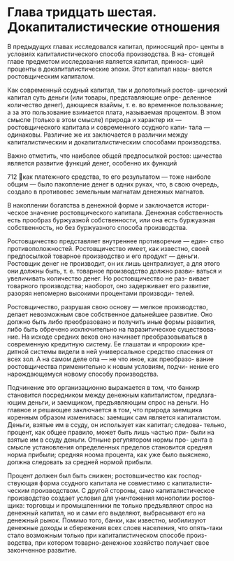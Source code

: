 # Глава тридцать шестая. Докапиталистические отношения

В предыдущих главах исследовался капитал, приносящий про-
центы в условиях капиталистического способа производства. В на-
стоящей главе предметом исследования является капитал, принося-
щий проценты в докапиталистические эпохи. Этот капитал назы-
вается ростовщическим капиталом.

Как современный ссудный капитал, так и допотопный ростов-
щический капитал суть деньги (или товары, представляющие опре-
деленное количество денег), дающиеся взаймы, т. е. во временное
пользование; а за это пользование взимается плата, называемая
процентом. В этом смысле (только в этом смысле) природа и характер
их — ростовщического капитала и современного ссудного капи-
тала — одинаковы. Различие же их заключается в различии между
капиталистическим и докапиталистическим способами производства.

Важно отметить, что наиболее общей предпосылкой ростов:
щичества является развитие функций денег, особенно их функций

712
как платежного средства, то его результатом — тоже наиболе
общим — было пакопление денег в одних руках, что, в свою очередь,
создало в противовес земельным магнатам денежных магнатов.

В накоплении богатства в денежной форме и заключается истори-
ческое значение ростовщического капитала. Денежная собственность
есть прообраз буржуазной собственности, или она есть буржуазная
собственность, но без буржуазного способа производства.

Ростовщичество представляет внутреннее противоречие — един-
ство противоположностей. Ростовщичество имеет, как известно,
своей предпосылкой товарное производство и его продукт — деньги.
Ростовщик денег не производит, он их лишь централизует, а для
этого они должны быть, т. е. товарное производство должно разви-
ваться и увеличивать количество денег. Но ростовщичество не раз-
вивает товарного производства; наоборот, оно задерживает его
развитие, разоряя непомерно высокими процентами производи-
телей.

Ростовщичество, разрушая свою основу — мелкое производство,
делает невозможным свое собственное дальнейшее развитие. Оно
должно быть либо преобразовано и получить иные формы развития,
либо быть обречено исключительно на паразитическое существова-
ние. На исходе средних веков оно начинает преобразовываться в
современную кредитную систему. Ее глашатаи и «пророки» кре-
дитной системы видели в ней универсальное средство спасения
от всех зол. А на самом деле опа — не что иное, как преобразо-
вание ростовщичества применительно к новым условиям, подчи-
нение его нарождающемуся новому способу производства.

Подчинение это организационно выражается в том, что банкир
становится посредником между денежным капиталистом, предлага-
ющим деньги, и заемщиком, предъявляющим спрос на деньги. Но
главное и решающее заключается в том, что природа заемщика
коренным образом изменилась: заемщик сам является капиталистом.
Деньги, взятые им в ссуду, он использует как капитал; следова-
тельно, процент, как общее правило, может быть лишь частью при-
были на взятые им в ссуду деньги. Отныне регулятором нормы про-
цента в смысле установления определенных пределов становится
средняя норма прибыли; средняя ноома процента, как уже было
выяснено, должна следовать за средней нормой прибыли.

Процент должен был быть снижен; ростовшичество как господ-
ствующая форма ссудного капитала не совместимо с капиталисти-
ческим производством. С другой стороны, само капиталистическое
производство создает условия для уничтожения монополии ростов-
щика: торговцы и промышленники пе только предъявляют спрос
на денежный капитал, но и сами его выделяют, выбрасывают его на
денежный рынок. Помимо того, банки, как известно, мобилизуют
денежные доходы и сбережения всех слоев населения, что опять-таки
стало возможным только при капиталистическом способе произ-
водства, при котором товарно-денежное хозяйство получает свое
законченное развитие.
